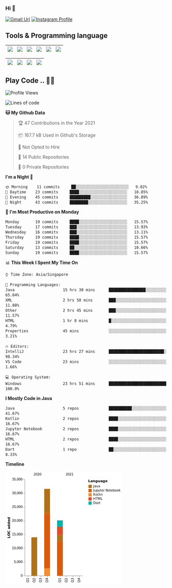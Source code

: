 ### Hi 👋
[![Gmail Url](https://img.shields.io/twitter/url?label=Goggxi@gmail.com&logo=gmail&style=social&url=http%3A%2F%2Fmailto%3Acontact.Goggxi@gmail.com)](mailto:Goggxi@gmail.com) [![Instagram Profile](https://img.shields.io/twitter/url?label=moh_rifkan&logo=instagram&style=social&url=https://www.instagram.com/moh_rifkan/)](https://www.instagram.com/moh_rifkan/)

## Tools & Programming language
| [<img src="https://miro.medium.com/max/2800/1*UpiyYV4onPs4emx-whdVHA.png" width="50">]() | [<img src="https://cdn.svgporn.com/logos/flutter.svg" width="50">]() | [<img src="https://cdn.svgporn.com/logos/jupyter.svg" width="50">]() | [<img src="https://cdn.svgporn.com/logos/mysql.svg" width="50">]() | <img src="https://cdn.svgporn.com/logos/postgresql.svg" width="50"/> | <img src="https://cdn.svgporn.com/logos/firebase.svg" width="50"/>
|-----|----|----|----|----|----|

|[<img src="https://cdn.svgporn.com/logos/kotlin.svg" width="50">]() | [<img src="https://cdn.svgporn.com/logos/java.svg" width="50">]() | [<img src="https://cdn.svgporn.com/logos/dart.svg" width="50">]() | [<img src="https://cdn.svgporn.com/logos/python.svg" width="50">]() |
|---|---|---|---|


## Play Code .. 💬🚀

<!--START_SECTION:waka-->
![Profile Views](http://img.shields.io/badge/Profile%20Views-13-blue)

![Lines of code](https://img.shields.io/badge/From%20Hello%20World%20I%27ve%20Written-65555%20lines%20of%20code-blue)

**🐱 My Github Data** 

> 🏆 47 Contributions in the Year 2021
 > 
> 📦 167.7 kB Used in Github's Storage 
 > 
> 🚫 Not Opted to Hire
 > 
> 📜 14 Public Repositories 
 > 
> 🔑 0 Private Repositories  
 > 
**I'm a Night 🦉** 

```text
🌞 Morning    11 commits     ██░░░░░░░░░░░░░░░░░░░░░░░   9.02% 
🌆 Daytime    23 commits     ████░░░░░░░░░░░░░░░░░░░░░   18.85% 
🌃 Evening    45 commits     █████████░░░░░░░░░░░░░░░░   36.89% 
🌙 Night      43 commits     ████████░░░░░░░░░░░░░░░░░   35.25%

```
📅 **I'm Most Productive on Monday** 

```text
Monday       19 commits     ████░░░░░░░░░░░░░░░░░░░░░   15.57% 
Tuesday      17 commits     ███░░░░░░░░░░░░░░░░░░░░░░   13.93% 
Wednesday    16 commits     ███░░░░░░░░░░░░░░░░░░░░░░   13.11% 
Thursday     19 commits     ████░░░░░░░░░░░░░░░░░░░░░   15.57% 
Friday       19 commits     ████░░░░░░░░░░░░░░░░░░░░░   15.57% 
Saturday     13 commits     ██░░░░░░░░░░░░░░░░░░░░░░░   10.66% 
Sunday       19 commits     ████░░░░░░░░░░░░░░░░░░░░░   15.57%

```


📊 **This Week I Spent My Time On** 

```text
⌚︎ Time Zone: Asia/Singapore

💬 Programming Languages: 
Java                     15 hrs 30 mins      ████████████████░░░░░░░░░   65.04% 
XML                      2 hrs 50 mins       ███░░░░░░░░░░░░░░░░░░░░░░   11.88% 
Other                    2 hrs 45 mins       ███░░░░░░░░░░░░░░░░░░░░░░   11.57% 
HTML                     1 hr 8 mins         █░░░░░░░░░░░░░░░░░░░░░░░░   4.79% 
Properties               45 mins             ░░░░░░░░░░░░░░░░░░░░░░░░░   3.21%

🔥 Editors: 
IntelliJ                 23 hrs 27 mins      ████████████████████████░   98.34% 
VS Code                  23 mins             ░░░░░░░░░░░░░░░░░░░░░░░░░   1.66%

💻 Operating System: 
Windows                  23 hrs 51 mins      █████████████████████████   100.0%

```

**I Mostly Code in Java** 

```text
Java                     5 repos             ██████████░░░░░░░░░░░░░░░   41.67% 
Kotlin                   2 repos             ████░░░░░░░░░░░░░░░░░░░░░   16.67% 
Jupyter Notebook         2 repos             ████░░░░░░░░░░░░░░░░░░░░░   16.67% 
HTML                     2 repos             ████░░░░░░░░░░░░░░░░░░░░░   16.67% 
Dart                     1 repo              ██░░░░░░░░░░░░░░░░░░░░░░░   8.33%

```


**Timeline**

![Chart not found](https://raw.githubusercontent.com/Goggxi/Goggxi/main/charts/bar_graph.png) 


<!--END_SECTION:waka-->
